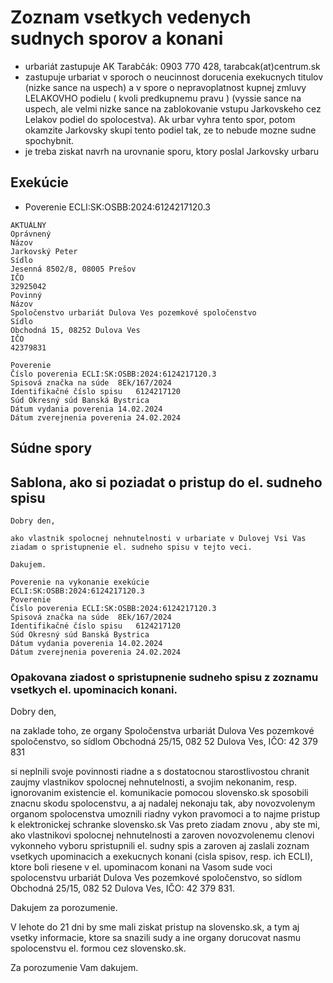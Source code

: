 # Zoznam vsetkych vedenych sudnych sporov a konani

- urbariát zastupuje AK Tarabčák: 0903 770 428, tarabcak(at)centrum.sk
- zastupuje urbariat v sporoch o neucinnost dorucenia exekucnych titulov (nizke sance na uspech) a v spore o nepravoplatnost kupnej zmluvy LELAKOVHO podielu ( kvoli predkupnemu pravu ) (vyssie sance na uspech, ale velmi nizke sance na zablokovanie vstupu Jarkovskeho cez Lelakov podiel do spolocestva). Ak urbar vyhra tento spor, potom okamzite Jarkovsky skupi tento podiel tak, ze to nebude mozne sudne spochybnit.
- je treba ziskat navrh na urovnanie sporu, ktory poslal Jarkovsky urbaru

## Exekúcie

- Poverenie ECLI:SK:OSBB:2024:6124217120.3
```
AKTUÁLNY
Oprávnený
Názov
Jarkovský Peter
Sídlo
Jesenná 8502/8, 08005 Prešov
IČO
32925042
Povinný
Názov
Spoločenstvo urbariát Dulova Ves pozemkové spoločenstvo
Sídlo
Obchodná 15, 08252 Dulova Ves
IČO
42379831

Poverenie
Číslo poverenia	ECLI:SK:OSBB:2024:6124217120.3
Spisová značka na súde	8Ek/167/2024
Identifikačné číslo spisu	6124217120
Súd	Okresný súd Banská Bystrica
Dátum vydania poverenia	14.02.2024
Dátum zverejnenia poverenia	24.02.2024
```
  


## Súdne spory



## Sablona, ako si poziadat o pristup do el. sudneho spisu

```
Dobry den, 

ako vlastnik spolocnej nehnutelnosti v urbariate v Dulovej Vsi Vas ziadam o spristupnenie el. sudneho spisu v tejto veci.

Dakujem.

Poverenie na vykonanie exekúcie
ECLI:SK:OSBB:2024:6124217120.3
Poverenie
Číslo poverenia	ECLI:SK:OSBB:2024:6124217120.3
Spisová značka na súde	8Ek/167/2024
Identifikačné číslo spisu	6124217120
Súd	Okresný súd Banská Bystrica
Dátum vydania poverenia	14.02.2024
Dátum zverejnenia poverenia	24.02.2024
```

### Opakovana ziadost o spristupnenie sudneho spisu z zoznamu vsetkych el. upominacich konani.

Dobry den, 

na zaklade toho, ze organy Spoločenstva urbariát Dulova Ves pozemkové spoločenstvo, so sídlom Obchodná 25/15, 082 52 
Dulova Ves, IČO: 42 379 831

si neplnili svoje povinnosti riadne a s dostatocnou starostlivostou chranit zaujmy vlastnikov spolocnej nehnutelnosti, a svojim nekonanim, resp. ignorovanim existencie el. komunikacie pomocou slovensko.sk sposobili znacnu skodu spolocenstvu, a aj nadalej nekonaju tak, aby novozvolenym organom spolocenstva umoznili riadny vykon pravomoci a to najme pristup k elektronickej schranke slovensko.sk Vas preto ziadam znovu , aby ste mi, ako vlastnikovi spolocnej nehnutelnosti a zaroven novozvolenemu clenovi vykonneho vyboru spristupnili el. sudny spis a zaroven aj zaslali zoznam vsetkych upominacich a exekucnych konani (cisla spisov, resp. ich ECLI), ktore boli riesene v el. upominacom konani na Vasom sude voci spolocenstvu urbariát Dulova Ves pozemkové spoločenstvo, so sídlom Obchodná 25/15, 082 52 
Dulova Ves, IČO: 42 379 831.


Dakujem za porozumenie.


V lehote do 21 dni by sme mali ziskat pristup na slovensko.sk, a tym aj vsetky informacie, ktore sa snazili sudy a ine organy dorucovat nasmu spolocenstvu el. formou cez slovensko.sk.


Za porozumenie Vam dakujem.


